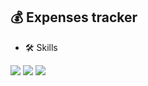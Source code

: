 ## 💰 Expenses tracker

- 🛠 Skills

![](https://img.shields.io/badge/-React-%2361DAFB?style=flat&logo=react&logoColor=black) ![](https://img.shields.io/badge/-Javascript-%23F7DF1E?style=flat&logo=javascript&logoColor=white) ![](https://img.shields.io/badge/-styled--components-%23DB7093?style=flat&logo=styled-components&logoColor=white)
